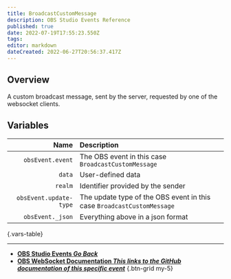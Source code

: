 ```yaml
---
title: BroadcastCustomMessage
description: OBS Studio Events Reference
published: true
date: 2022-07-19T17:55:23.550Z
tags: 
editor: markdown
dateCreated: 2022-06-27T20:56:37.417Z
---
```


## Overview
A custom broadcast message, sent by the server, requested by one of the websocket clients.

## Variables

| Name | Description |
|-----:|:------------|
| `obsEvent.event` | The OBS event in this case `BroadcastCustomMessage`
| `data` | User-defined data
| `realm` | Identifier provided by the sender
| `obsEvent.update-type` | The update type of the OBS event in this case `BroadcastCustomMessage`
| `obsEvent._json` | Everything above in a json format
{.vars-table}

---

- [<i class="mdi mdi-chevron-left"></i>**OBS Studio Events *Go Back***](/en/Broadcasters/OBS/Events)
- [<i class="mdi mdi-github grey--text"></i> **OBS WebSocket Documentation *This links to the GitHub documentation of this specific event***](https://github.com/obsproject/obs-websocket/blob/4.x-current/docs/generated/protocol.md#broadcastcustommessage)
{.btn-grid my-5}
